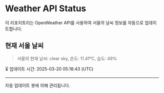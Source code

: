 
# Weather API Status

이 리포지토리는 OpenWeather API를 사용하여 서울의 날씨 정보를 자동으로 업데이트합니다.

## 현재 서울 날씨
> 서울의 현재 날씨: clear sky, 온도: 11.41°C, 습도: 49%

⏳ 업데이트 시간: 2025-03-20 05:18:43 (UTC)

---
자동 업데이트 봇에 의해 관리됩니다.
